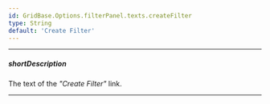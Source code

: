 ```yaml
---
id: GridBase.Options.filterPanel.texts.createFilter
type: String
default: 'Create Filter'
---
```

---
##### shortDescription
The text of the *"Create Filter"* link.

---
